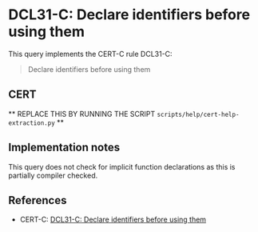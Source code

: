 # DCL31-C: Declare identifiers before using them

This query implements the CERT-C rule DCL31-C:

> Declare identifiers before using them


## CERT

** REPLACE THIS BY RUNNING THE SCRIPT `scripts/help/cert-help-extraction.py` **

## Implementation notes

This query does not check for implicit function declarations as this is partially compiler checked.

## References

* CERT-C: [DCL31-C: Declare identifiers before using them](https://wiki.sei.cmu.edu/confluence/display/c)
